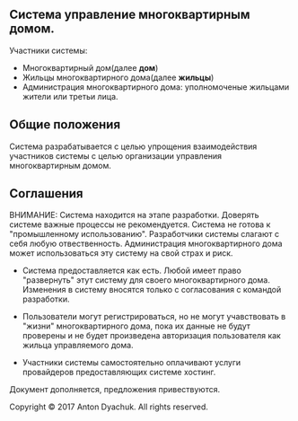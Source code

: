 
## Система управление многоквартирным домом.

Участники системы:
* Многоквартирный дом(далее **дом**)
* Жильцы многоквартирного дома(далее **жильцы**)
* Администрация многоквартирного дома: уполномоченые жильцами жители или третьи лица.

## Общие положения

Система разрабатывается с целью упрощения взаимодействия участников системы с целью организации управления многоквартирным домом.

## Соглашения

ВНИМАНИЕ: Система находится на этапе разработки. Доверять системе важные процессы не рекомендуется. Система не готова к "промышленному использованию". Разработчики системы слагают с себя любую отвественность. Администрация многоквартирного дома может использоваться эту систему на свой страх и риск.

* Система предоставляется как есть. Любой имеет право "развернуть" этут систему для своего многоквартирного дома. Изменения в систему вносятся только с согласования с командой разработки.

* Пользователи могут регистрироваться, но не могут учавствовать в "жизни" многоквартирного дома, пока их данные не будут проверены и не будет произведена авторизация пользователя как жильца управляемого дома.

* Участники системы самостоятельно оплачивают услуги провайдеров предоставляющих системе хостинг.

Документ дополняется, предложения привествуются.


Copyright © 2017 Anton Dyachuk. All rights reserved.
